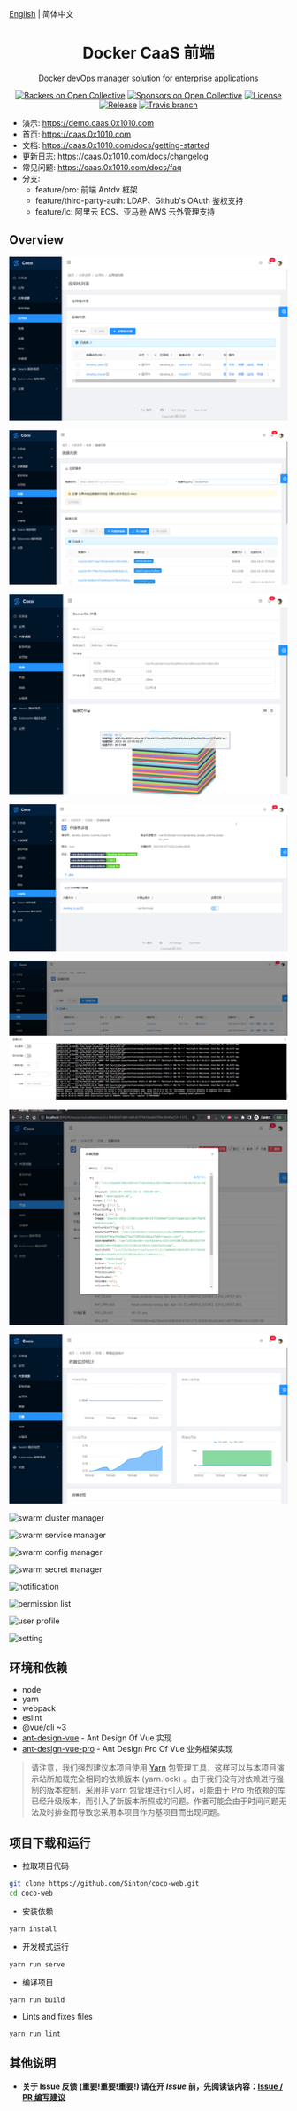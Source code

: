 [English](./README.md) | 简体中文

<h1 align="center">Docker CaaS 前端</h1>

<div align="center">
Docker devOps manager solution for enterprise applications
</div>

<div align="center">

[![Backers on Open Collective](https://opencollective.com/coco-web/backers/badge.svg)](#backers) [![Sponsors on Open Collective](https://opencollective.com/ant-design-pro-vue/sponsors/badge.svg)](#sponsors) [![License](https://img.shields.io/npm/l/package.json.svg?style=flat)](https://github.com/sendya/ant-design-pro-vue/blob/master/LICENSE)
[![Release](https://img.shields.io/github/release/sendya/coco-web.svg?style=flat)](https://github.com/sinton/coco-web/releases/latest)
[![Travis branch](https://travis-ci.org/sendya/coco-web.svg?branch=master)](https://travis-ci.org/sendya/coco-web)

</div>

- 演示: https://demo.caas.0x1010.com
- 首页: https://caas.0x1010.com
- 文档: https://caas.0x1010.com/docs/getting-started
- 更新日志: https://caas.0x1010.com/docs/changelog
- 常见问题: https://caas.0x1010.com/docs/faq
- 分支:
  - feature/pro: 前端 Antdv 框架
  - feature/third-party-auth: LDAP、Github's OAuth 鉴权支持
  - feature/ic: 阿里云 ECS、亚马逊 AWS 云外管理支持


Overview
----

![stacks manager](./Screenshot/stack.png)

![images manager](./Screenshot/image.png)

![image details](./Screenshot/image_details.png)

![volumes manager](./Screenshot/volume.png)

![containers manager](./Screenshot/container.png)

![containers details](./Screenshot/container_details.png)

![containers status](./Screenshot/container_status.png)

![swarm cluster manager]()

![swarm service manager]()

![swarm config manager]()

![swarm secret manager]()

![notification]()

![permission list]()

![user profile]()

![setting]()


环境和依赖
----

- node
- yarn
- webpack
- eslint
- @vue/cli ~3
- [ant-design-vue](https://github.com/vueComponent/ant-design-vue) - Ant Design Of Vue 实现
- [ant-design-vue-pro](https://github.com/vueComponent/ant-design-pro-vue) - Ant Design Pro Of Vue 业务框架实现

> 请注意，我们强烈建议本项目使用 [Yarn](https://yarnpkg.com/) 包管理工具，这样可以与本项目演示站所加载完全相同的依赖版本 (yarn.lock) 。由于我们没有对依赖进行强制的版本控制，采用非 yarn 包管理进行引入时，可能由于 Pro 所依赖的库已经升级版本，而引入了新版本所照成的问题。作者可能会由于时间问题无法及时排查而导致您采用本项目作为基项目而出现问题。



项目下载和运行
----

- 拉取项目代码
```bash
git clone https://github.com/Sinton/coco-web.git
cd coco-web
```

- 安装依赖
```
yarn install
```

- 开发模式运行
```
yarn run serve
```

- 编译项目
```
yarn run build
```

- Lints and fixes files
```
yarn run lint
```



其他说明
----

- **关于 Issue 反馈 (重要!重要!重要!) 请在开 *Issue* 前，先阅读该内容：[Issue / PR 编写建议](https://github.com/Sinton/coco-web/issues/90)**
